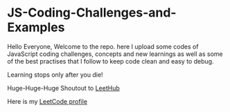 # JS-Coding-Challenges-and-Examples
Hello Everyone,
Welcome to the repo. here I upload some codes of JavaScript coding challenges, concepts and new learnings as well as some of the best practises that I follow to keep code clean and easy to debug.

Learning stops only after you die!

Huge-Huge-Huge Shoutout to [LeetHub](https://chrome.google.com/webstore/detail/leethub/aciombdipochlnkbpcbgdpjffcfdbggi)

Here is my [LeetCode profile](https://leetcode.com/gpambasana/)
